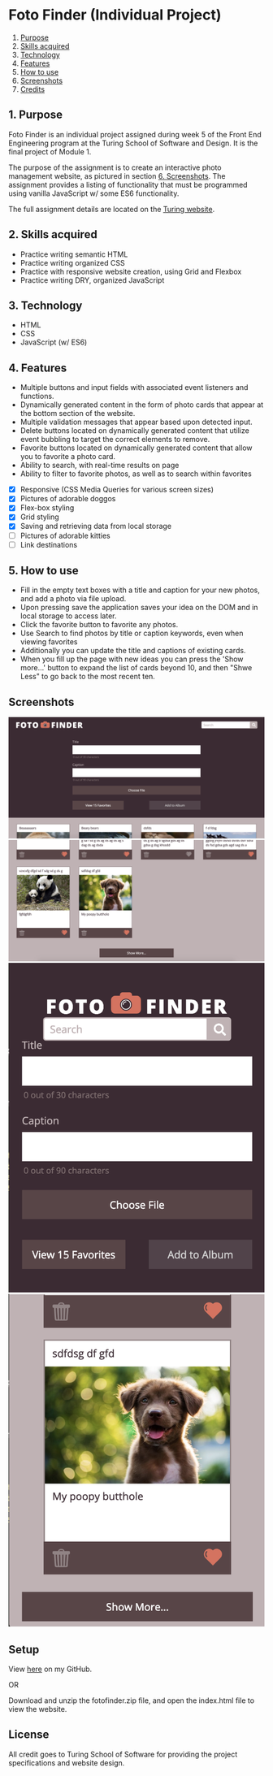 # Foto Finder (Individual Project)

1. <a href="#1-purpose">Purpose</a>
2. <a href="#2-skills-acquired">Skills acquired</a>
3. <a href="#3-technology">Technology</a>
4. <a href="#4-features">Features</a>
5. <a href="#5-how-to-use">How to use</a>
6. <a href="#6-screenshots">Screenshots</a>
7. <a href="#7-credits">Credits</a>

## 1. Purpose

Foto Finder is an individual project assigned during week 5 of the Front End Engineering program at the Turing School of Software and Design. It is the final project of Module 1.

The purpose of the assignment is to create an interactive photo management website, as pictured in section <a href="#6-screenshots">6. Screenshots</a>. The assignment provides a listing of functionality that must be programmed using vanilla JavaScript w/ some ES6 functionality.

The full assignment details are located on the [Turing website](http://frontend.turing.io/projects/foto-finder-final.html).

## 2. Skills acquired

  - Practice writing semantic HTML
  - Practice writing organized CSS
  - Practice with responsive website creation, using Grid and Flexbox
  - Practice writing DRY, organized JavaScript

## 3. Technology

  - HTML
  - CSS
  - JavaScript (w/ ES6)

## 4. Features

  - Multiple buttons and input fields with associated event listeners and functions.
  - Dynamically generated content in the form of photo cards that appear at the bottom section of the website.
  - Multiple validation messages that appear based upon detected input.
  - Delete buttons located on dynamically generated content that utilize event bubbling to target the correct elements to remove.
  - Favorite buttons located on dynamically generated content that allow you to favorite a photo card.
  - Ability to search, with real-time results on page
  - Ability to filter to favorite photos, as well as to search within favorites

  - [x] Responsive (CSS Media Queries for various screen sizes)
  - [x] Pictures of adorable doggos
  - [x] Flex-box styling
  - [x] Grid styling
  - [x] Saving and retrieving data from local storage
  - [ ] Pictures of adorable kitties
  - [ ] Link destinations

## 5. How to use

  - Fill in the empty text boxes with a title and caption for your new photos, and add a photo via file upload. 
  - Upon pressing save the application saves your idea on the DOM and in local storage to access later. 
  - Click the favorite button to favorite any photos. 
  - Use Search to find photos by title or caption keywords, even when viewing favorites
  - Additionally you can update the title and captions of existing cards. 
  - When you fill up the page with new ideas you can press the 'Show more...' button to expand the list of cards beyond 10, and then "Shwe Less" to go back to the most recent ten.

## Screenshots

<img src="https://github.com/lynnerang/FotoFinder/blob/master/screenshots/desktop1.png" alt="Top of website on desktop">
<img src="https://github.com/lynnerang/fotofinder/blob/master/screenshots/Desktop2.png" alt="Bottom of website on desktop">
<img src="https://github.com/lynnerang/fotofinder/blob/master/screenshots/Mobile1.png" alt="Top of website on mobile">
<img src="https://github.com/lynnerang/fotofinder/blob/master/screenshots/Mobile2.png" alt="Bottom of website on mobile">


## Setup

View <a href="https://github.com/lynnerang/fotofinder">here</a> on my GitHub.

OR 

Download and unzip the fotofinder.zip file, and open the index.html file to view the website.


## License

All credit goes to Turing School of Software for providing the project specifications and website design.
